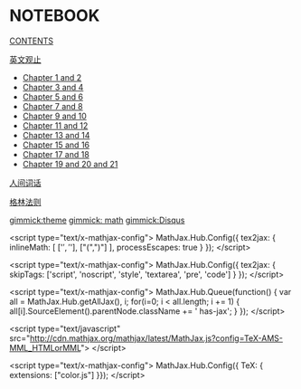 # NOTEBOOK

[CONTENTS](navigation.md)

[英文观止]()

*   [Chapter 1 and 2](english/note1&amp;2.md)
*   [Chapter 3 and 4](english/note3&amp;4.md)
*   [Chapter 5 and 6](english/note5&amp;6.md)
*   [Chapter 7 and 8](english/note7&amp;8.md)
*   [Chapter 9 and 10](english/note9&amp;10.md)
*   [Chapter 11 and 12](english/note11&amp;12.md)
*   [Chapter 13 and 14](english/note13&amp;14.md)
*   [Chapter 15 and 16](english/note15&amp;16.md)
*   [Chapter 17 and 18](english/note17&amp;18.md)
*   [Chapter 19 and 20 and 21](english/note19-21.md)

[人间词话]()

[格林法则]()

[gimmick:theme](yeti)
[gimmick: math]()
[gimmick:Disqus](zlongust)

&lt;script type="text/x-mathjax-config"&gt;
  MathJax.Hub.Config({
    tex2jax: {
      inlineMath: [ ['$','$'], ["\(","\)"] ],
      processEscapes: true
    }
  });
&lt;/script&gt;

&lt;script type="text/x-mathjax-config"&gt;
    MathJax.Hub.Config({
      tex2jax: {
        skipTags: ['script', 'noscript', 'style', 'textarea', 'pre', 'code']
      }
    });
&lt;/script&gt;

&lt;script type="text/x-mathjax-config"&gt;
    MathJax.Hub.Queue(function() {
        var all = MathJax.Hub.getAllJax(), i;
        for(i=0; i &lt; all.length; i += 1) {
            all[i].SourceElement().parentNode.className += ' has-jax';
        }
    });
&lt;/script&gt;

&lt;script type="text/javascript"
   src="http://cdn.mathjax.org/mathjax/latest/MathJax.js?config=TeX-AMS-MML_HTMLorMML"&gt;
&lt;/script&gt;

&lt;script type="text/x-mathjax-config"&gt;
  MathJax.Hub.Config({ TeX: { extensions: ["color.js"] }});
&lt;/script&gt;